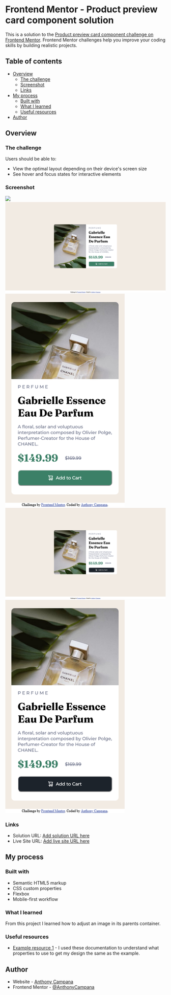# Frontend Mentor - Product preview card component solution

This is a solution to the [Product preview card component challenge on Frontend Mentor](https://www.frontendmentor.io/challenges/product-preview-card-component-GO7UmttRfa). Frontend Mentor challenges help you improve your coding skills by building realistic projects. 

## Table of contents

- [Overview](#overview)
  - [The challenge](#the-challenge)
  - [Screenshot](#screenshot)
  - [Links](#links)
- [My process](#my-process)
  - [Built with](#built-with)
  - [What I learned](#what-i-learned)
  - [Useful resources](#useful-resources)
- [Author](#author)

## Overview

### The challenge

Users should be able to:

- View the optimal layout depending on their device's screen size
- See hover and focus states for interactive elements

### Screenshot

![](./screenshot.jpg)
![](./screenshots/Screenshot%202023-11-07%20at%2000-44-08%20Frontend%20Mentor%20Product%20preview%20card%20component.png)
![](./screenshots/Screenshot%202023-11-07%20at%2000-50-17%20Frontend%20Mentor%20Product%20preview%20card%20component.png)
![](./screenshots/Screenshot%202023-11-07%20at%2009-05-33%20Frontend%20Mentor%20Product%20preview%20card%20component.png)
![](./screenshots/Screenshot%202023-11-07%20at%2009-06-00%20Frontend%20Mentor%20Product%20preview%20card%20component.png)

### Links

- Solution URL: [Add solution URL here](https://github.com/AnthonyCampana/product-preview-card-component-main-)
- Live Site URL: [Add live site URL here](https://anthonycampana.github.io/product-preview-card-component-main-/)

## My process

### Built with
- Semantic HTML5 markup
- CSS custom properties
- Flexbox
- Mobile-first workflow

### What I learned

From this project I learned how to adjust an image in its parents container.  

### Useful resources

- [Example resource 1](https://developer.mozilla.org/en-US/) - I used these documentation to understand what properties to use to get my design the same as the example.

## Author

- Website - [Anthony Campana](https://www.your-site.com)
- Frontend Mentor - [@AnthonyCampana](https://www.frontendmentor.io/profile/AnthonyCampana)
